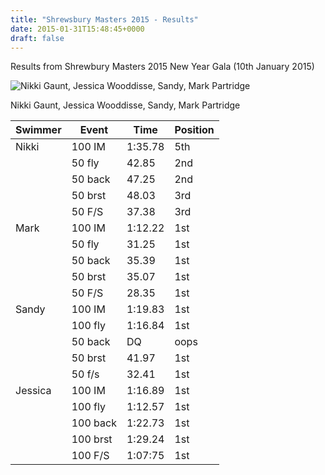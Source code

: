 ```yaml
---
title: "Shrewsbury Masters 2015 - Results"
date: 2015-01-31T15:48:45+0000
draft: false
---
```

Results from Shrewbury Masters 2015 New Year Gala (10th January 2015)

![Nikki Gaunt, Jessica Wooddisse, Sandy, Mark Partridge](/images/2015/01/shrewsbury_2015-e1422718507197.jpg)

 Nikki Gaunt, Jessica Wooddisse, Sandy, Mark Partridge

| Swimmer | Event | Time | Position |
|---|---|---|---|
| Nikki |100 IM |1:35.78 |5th |
|  |50 fly |42.85 |2nd |
|  |50 back |47.25 |2nd |
|  |50 brst |48.03 |3rd |
|  |50 F/S |37.38 |3rd |
| Mark |100 IM |1:12.22 |1st |
|  |50 fly |31.25 |1st |
|  |50 back |35.39 |1st |
|  |50 brst |35.07 |1st |
|  |50 F/S |28.35 |1st |
| Sandy |100 IM |1:19.83 |1st |
|  |100 fly |1:16.84 |1st |
|  |50 back |DQ |oops |
|  |50 brst |41.97 |1st |
|  |50 f/s |32.41 |1st |
| Jessica |100 IM |1:16.89 |1st |
|  |100 fly |1:12.57 |1st |
|  |100 back |1:22.73 |1st |
|  |100 brst |1:29.24 |1st |
|  |100 F/S |1:07:75 |1st |

